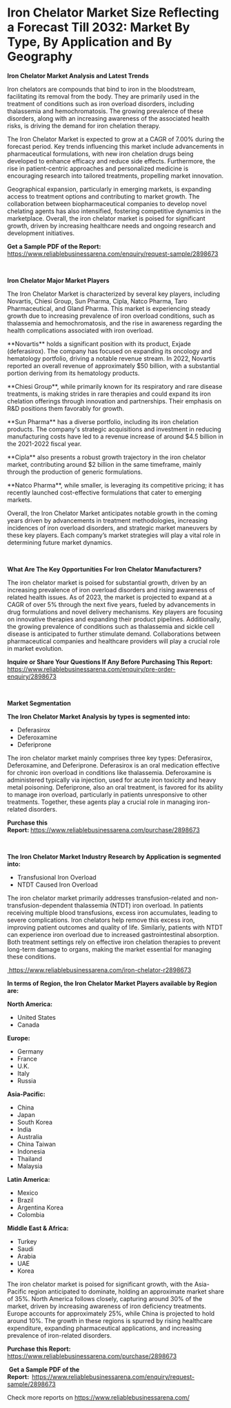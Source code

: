 <p><h1>Iron Chelator Market Size Reflecting a Forecast Till 2032: Market By Type, By Application and By Geography</h1></p><p><strong>Iron Chelator Market Analysis and Latest Trends</strong></p>
<p><p>Iron chelators are compounds that bind to iron in the bloodstream, facilitating its removal from the body. They are primarily used in the treatment of conditions such as iron overload disorders, including thalassemia and hemochromatosis. The growing prevalence of these disorders, along with an increasing awareness of the associated health risks, is driving the demand for iron chelation therapy.</p><p>The Iron Chelator Market is expected to grow at a CAGR of 7.00% during the forecast period. Key trends influencing this market include advancements in pharmaceutical formulations, with new iron chelation drugs being developed to enhance efficacy and reduce side effects. Furthermore, the rise in patient-centric approaches and personalized medicine is encouraging research into tailored treatments, propelling market innovation.</p><p>Geographical expansion, particularly in emerging markets, is expanding access to treatment options and contributing to market growth. The collaboration between biopharmaceutical companies to develop novel chelating agents has also intensified, fostering competitive dynamics in the marketplace. Overall, the iron chelator market is poised for significant growth, driven by increasing healthcare needs and ongoing research and development initiatives.</p></p>
<p><strong>Get a Sample PDF of the Report:&nbsp;</strong> <a href="https://www.reliablebusinessarena.com/enquiry/request-sample/2898673?utm_campaign=3457&utm_medium=2&utm_source=Github&utm_content=ia&utm_term=15032025&utm_id=iron-chelator">https://www.reliablebusinessarena.com/enquiry/request-sample/2898673</a></p>
<p>&nbsp;</p>
<p><strong>Iron Chelator Major Market Players</strong></p>
<p><p>The Iron Chelator Market is characterized by several key players, including Novartis, Chiesi Group, Sun Pharma, Cipla, Natco Pharma, Taro Pharmaceutical, and Gland Pharma. This market is experiencing steady growth due to increasing prevalence of iron overload conditions, such as thalassemia and hemochromatosis, and the rise in awareness regarding the health complications associated with iron overload.</p><p>**Novartis** holds a significant position with its product, Exjade (deferasirox). The company has focused on expanding its oncology and hematology portfolio, driving a notable revenue stream. In 2022, Novartis reported an overall revenue of approximately $50 billion, with a substantial portion deriving from its hematology products.</p><p>**Chiesi Group**, while primarily known for its respiratory and rare disease treatments, is making strides in rare therapies and could expand its iron chelation offerings through innovation and partnerships. Their emphasis on R&D positions them favorably for growth.</p><p>**Sun Pharma** has a diverse portfolio, including its iron chelation products. The company's strategic acquisitions and investment in reducing manufacturing costs have led to a revenue increase of around $4.5 billion in the 2021-2022 fiscal year. </p><p>**Cipla** also presents a robust growth trajectory in the iron chelator market, contributing around $2 billion in the same timeframe, mainly through the production of generic formulations. </p><p>**Natco Pharma**, while smaller, is leveraging its competitive pricing; it has recently launched cost-effective formulations that cater to emerging markets.</p><p>Overall, the Iron Chelator Market anticipates notable growth in the coming years driven by advancements in treatment methodologies, increasing incidences of iron overload disorders, and strategic market maneuvers by these key players. Each company’s market strategies will play a vital role in determining future market dynamics.</p></p>
<p>&nbsp;</p>
<p><strong>What Are The Key Opportunities For Iron Chelator Manufacturers?</strong></p>
<p><p>The iron chelator market is poised for substantial growth, driven by an increasing prevalence of iron overload disorders and rising awareness of related health issues. As of 2023, the market is projected to expand at a CAGR of over 5% through the next five years, fueled by advancements in drug formulations and novel delivery mechanisms. Key players are focusing on innovative therapies and expanding their product pipelines. Additionally, the growing prevalence of conditions such as thalassemia and sickle cell disease is anticipated to further stimulate demand. Collaborations between pharmaceutical companies and healthcare providers will play a crucial role in market evolution.</p></p>
<p><strong>Inquire or Share Your Questions If Any Before Purchasing This Report:</strong> <a href="https://www.reliablebusinessarena.com/enquiry/pre-order-enquiry/2898673?utm_campaign=3457&utm_medium=2&utm_source=Github&utm_content=ia&utm_term=15032025&utm_id=iron-chelator">https://www.reliablebusinessarena.com/enquiry/pre-order-enquiry/2898673</a></p>
<p>&nbsp;</p>
<p><strong>Market Segmentation</strong></p>
<p><strong>The Iron Chelator Market Analysis by types is segmented into:</strong></p>
<p><ul><li>Deferasirox</li><li>Deferoxamine</li><li>Deferiprone</li></ul></p>
<p><p>The iron chelator market mainly comprises three key types: Deferasirox, Deferoxamine, and Deferiprone. Deferasirox is an oral medication effective for chronic iron overload in conditions like thalassemia. Deferoxamine is administered typically via injection, used for acute iron toxicity and heavy metal poisoning. Deferiprone, also an oral treatment, is favored for its ability to manage iron overload, particularly in patients unresponsive to other treatments. Together, these agents play a crucial role in managing iron-related disorders.</p></p>
<p><strong>Purchase this Report:&nbsp;</strong><a href="https://www.reliablebusinessarena.com/purchase/2898673?utm_campaign=3457&utm_medium=2&utm_source=Github&utm_content=ia&utm_term=15032025&utm_id=iron-chelator">https://www.reliablebusinessarena.com/purchase/2898673</a></p>
<p>&nbsp;</p>
<p><strong>The Iron Chelator Market Industry Research by Application is segmented into:</strong></p>
<p><ul><li>Transfusional Iron Overload</li><li>NTDT Caused Iron Overload</li></ul></p>
<p><p>The iron chelator market primarily addresses transfusion-related and non-transfusion-dependent thalassemia (NTDT) iron overload. In patients receiving multiple blood transfusions, excess iron accumulates, leading to severe complications. Iron chelators help remove this excess iron, improving patient outcomes and quality of life. Similarly, patients with NTDT can experience iron overload due to increased gastrointestinal absorption. Both treatment settings rely on effective iron chelation therapies to prevent long-term damage to organs, making the market essential for managing these conditions.</p></p>
<p><a href="https://www.reliablebusinessarena.com/iron-chelator-r2898673?utm_campaign=3457&utm_medium=2&utm_source=Github&utm_content=ia&utm_term=15032025&utm_id=iron-chelator">&nbsp;https://www.reliablebusinessarena.com/iron-chelator-r2898673</a></p>
<p><strong>In terms of Region, the Iron Chelator Market Players available by Region are:</strong></p>
<p>
    <p> <strong> North America: </strong>
        <ul>
            <li>United States</li>
            <li>Canada</li>
        </ul>
        </p> 
    <p> <strong> Europe: </strong>
        <ul>
            <li>Germany</li>
            <li>France</li>
            <li>U.K.</li>
            <li>Italy</li>
            <li>Russia</li>
        </ul>
        </p> 
    <p> <strong> Asia-Pacific: </strong>
        <ul>
            <li>China</li>
            <li>Japan</li>
            <li>South Korea</li>
            <li>India</li>
            <li>Australia</li>
            <li>China Taiwan</li>
            <li>Indonesia</li>
            <li>Thailand</li>
            <li>Malaysia</li>
        </ul>
        </p> 
    <p> <strong> Latin America: </strong>
        <ul>
            <li>Mexico</li>
            <li>Brazil</li>
            <li>Argentina Korea</li>
            <li>Colombia</li>
        </ul>
        </p> 
    <p> <strong> Middle East & Africa: </strong>
        <ul>
            <li>Turkey</li>
            <li>Saudi</li>
            <li>Arabia</li>
            <li>UAE</li>
            <li>Korea</li>
        </ul>
    </p>
    </p>
<p><p>The iron chelator market is poised for significant growth, with the Asia-Pacific region anticipated to dominate, holding an approximate market share of 35%. North America follows closely, capturing around 30% of the market, driven by increasing awareness of iron deficiency treatments. Europe accounts for approximately 25%, while China is projected to hold around 10%. The growth in these regions is spurred by rising healthcare expenditure, expanding pharmaceutical applications, and increasing prevalence of iron-related disorders.</p></p>
<p><strong>Purchase this Report: </strong><a href="https://www.reliablebusinessarena.com/purchase/2898673?utm_campaign=3457&utm_medium=2&utm_source=Github&utm_content=ia&utm_term=15032025&utm_id=iron-chelator">https://www.reliablebusinessarena.com/purchase/2898673</a></p>
<p>&nbsp;<strong>Get a Sample PDF of the Report:&nbsp;&nbsp;</strong><a href="https://www.reliablebusinessarena.com/enquiry/request-sample/2898673?utm_campaign=3457&utm_medium=2&utm_source=Github&utm_content=ia&utm_term=15032025&utm_id=iron-chelator">https://www.reliablebusinessarena.com/enquiry/request-sample/2898673</a></p>
<p><strong></strong></p>
<p>Check more reports on <a href="https://www.reliablebusinessarena.com/?utm_campaign=3457&utm_medium=2&utm_source=Github&utm_content=ia&utm_term=15032025&utm_id=iron-chelator">https://www.reliablebusinessarena.com/</a></p>